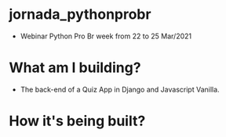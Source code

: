 # jornada_pythonprobr

- Webinar Python Pro Br week from 22 to 25 Mar/2021

# What am I building?

- The back-end of a Quiz App in Django and Javascript Vanilla.

# How it's being built?

